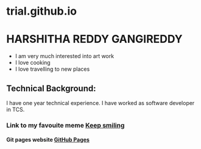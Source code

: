 # trial.github.io
# HARSHITHA REDDY GANGIREDDY
- I am very much interested into art work
- I love cooking
- I love travelling to new places
## Technical Background: 
I have one year technical experience. I have worked as software developer in TCS.
### Link to my favouite meme [Keep smiling](https://as2.ftcdn.net/v2/jpg/02/41/93/33/1000_F_241933365_LqswidSbOL3q8MIcAtxgwFeL2k8y0ZdB.jpg)
#### Git pages website [GitHub Pages](https://pages.github.com/)
